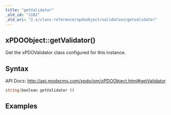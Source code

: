 ```yaml
---
title: "getValidator"
_old_id: "1182"
_old_uri: "2.x/class-reference/xpdoobject/validation/getvalidator"
---
```


## xPDOObject::getValidator()

Get the xPDOValidator class configured for this instance.

## Syntax

API Docs: <http://api.modxcms.com/xpdo/om/xPDOObject.html#getValidator>

``` php 
string|boolean getValidator ()
```

## Examples

``` php 

```